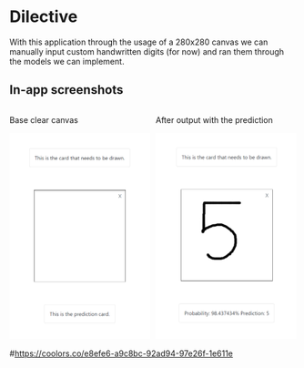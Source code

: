 
# Dilective 

With this application through the usage of a 280x280 canvas we can manually input custom handwritten digits (for now) and ran them through the models we can implement.


## In-app screenshots

<div class="image-container">
    <div>
        <p>Base clear canvas </p>
        <img src="readme_images\first_version.png" />
    </div>
    <div>
        <p>After output with the prediction</p>
        <img src="readme_images\first_version_wr.png" />
    </div>
</div>

<style>
/* CSS for larger screens */
@media (min-width: 601px) {
  .image-container {
    display: flex;
    justify-content: space-between;
    gap: 10px;
  }
  .image-container img {
    width: 100%;
    max-width: 250px;
  }
}

/* CSS for smaller screens */
@media (max-width: 600px) {
  .image-container {
    display: flex;
    justify-content: space-between;
    gap: 10px;
  }
  .image-container img {
    width: 80%;
    max-width: none;
  }
}
@media (max-width: 600px) {
  .image-container {
    display: flex;
    justify-content: space-between;
    gap: 10px;
  }
  .image-container img {
    width: 60%;
    max-width: none;
  }
}
</style>


#https://coolors.co/e8efe6-a9c8bc-92ad94-97e26f-1e611e